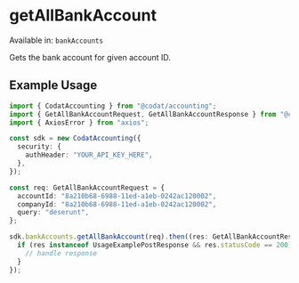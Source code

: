 # getAllBankAccount
Available in: `bankAccounts`

Gets the bank account for given account ID.

## Example Usage
```typescript
import { CodatAccounting } from "@codat/accounting";
import { GetAllBankAccountRequest, GetAllBankAccountResponse } from "@codat/accounting/dist/sdk/models/operations";
import { AxiosError } from "axios";

const sdk = new CodatAccounting({
  security: {
    authHeader: "YOUR_API_KEY_HERE",
  },
});

const req: GetAllBankAccountRequest = {
  accountId: "8a210b68-6988-11ed-a1eb-0242ac120002",
  companyId: "8a210b68-6988-11ed-a1eb-0242ac120002",
  query: "deserunt",
};

sdk.bankAccounts.getAllBankAccount(req).then((res: GetAllBankAccountResponse | AxiosError) => {
  if (res instanceof UsageExamplePostResponse && res.statusCode == 200) {
    // handle response
  }
});
```
